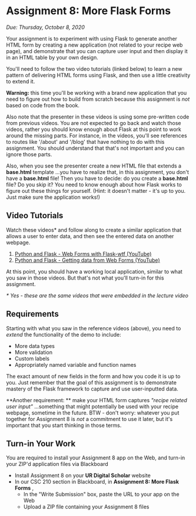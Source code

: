 # Assignment 8: More Flask Forms

*Due: Thursday, October 8, 2020*

Your assignment is to experiment with using Flask to generate another HTML form by creating a new application (not related to your recipe web page), and demonstrate that you can capture user input and then display it in an HTML table by your own design.

You'll need to follow the two video tutorials (linked below) to learn a new pattern of delivering HTML forms using Flask, and then use a little creativity to extend it.

**Warning:** this time you'll be working with a brand new application that you need to figure out how to build from scratch because this assignment is *not* based on code from the book.  

Also note that the presenter in these videos is using some pre-written code from previous videos.  You are not expected to go back and watch those videos, rather you should know enough about Flask at this point to work around the missing parts.  For instance, in the videos, you'll see references to routes like '/about' and '/blog' that have nothing to do with this assignment.  You should understand that that's not important and you can ignore those parts.

Also, when you see the presenter create a new HTML file that extends a **base.html** template ...you have to realize that, in this assignment, you don't have a **base.html** file! Then you have to decide: do you create a **base.html** file?  Do you skip it?  You need to know enough about how Flask works to figure out these things for yourself.  (Hint: it doesn't matter - it's up to you.  Just make sure the application works!)

## Video Tutorials

Watch these videos* and follow along to create a similar application that allows a user to enter data, and then see the entered data on another webpage.  

1. [Python and Flask - Web Forms with Flask-wtf (YouTube)](https://youtu.be/-O9NMdvWmE8)
2. [Python and Flask - Getting data from Web Forms (YouTube)](https://youtu.be/f8qvLBvrIFI)

At this point, you should have a working local application, similar to what you saw in those videos.  But that's not what you'll turn-in for this assignment.

*\* Yes - these are the same videos that were embedded in the lecture video* 

## Requirements

Starting with what you saw in the reference videos (above), you need to *extend* the functionality of the demo to include:

- More data types
- More validation
- Custom labels
- Appropriately named variable and function names

The exact amount of new fields in the form and how you code it is up to you.  Just remember that the goal of this assignment is to demonstrate mastery of the Flask framework to capture and use user-inputted data.

**Another requirement: ** make your HTML form captures *"recipe related user input"* ...something that might potentially be used with your recipe webpage, sometime in the future.  BTW - don't worry: whatever you put together for Assignment 8 is *not* a commitment to use it later, but it's important that you start thinking in those terms.

## Turn-in Your Work

You are required to install your Assignment 8 app on the Web, and turn-in your ZIP'd application files via Blackboard

- Install Assignment 8 on your **UR Digital Scholar** website
- In our CSC 210 section in Blackboard, in **Assignment 8: More Flask Forms** , 
  - In the "Write Submission" box, paste the URL to your app on the Web
  - Upload a ZIP file containing your Assignment 8 files
